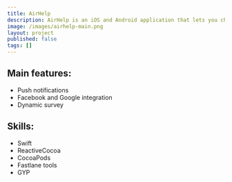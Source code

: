 ```yaml
---
title: AirHelp
description: AirHelp is an iOS and Android application that lets you check if your flight is eligible for compensation and guides you through the whole process of complaints. As of March 2017, AirHelp has assisted more than 2 million passengers in 35 countries all over Europe and the USA. We cooperated with the company in 2015 and we rewrote available then iOS application using native technology and new design.
image: /images/airhelp-main.png
layout: project
published: false
tags: []
---
```


## Main features:

- Push notifications
- Facebook and Google integration
- Dynamic survey

## Skills:

- Swift
- ReactiveCocoa
- CocoaPods
- Fastlane tools
- GYP
